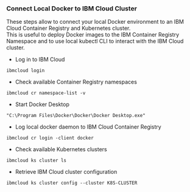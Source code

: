 ### Connect Local Docker to IBM Cloud Cluster
These steps allow to connect your local Docker environment to an IBM Cloud Container Registry and Kubernetes cluster.  
This is useful to deploy Docker images to the IBM Container Registry Namespace and to use local kubectl CLI to interact with the IBM Cloud cluster.

* Log in to IBM Cloud
```
ibmcloud login
```
* Check available Container Registry namespaces 
```
ibmcloud cr namespace-list -v
```
* Start Docker Desktop   
```
"C:\Program Files\Docker\Docker\Docker Desktop.exe"
```
* Log local docker daemon to IBM Cloud Container Registry
```
ibmcloud cr login -client docker
```
* Check available Kubernetes clusters
```
ibmcloud ks cluster ls
```
* Retrieve IBM Cloud cluster configuration    
```
ibmcloud ks cluster config --cluster K8S-CLUSTER
```
